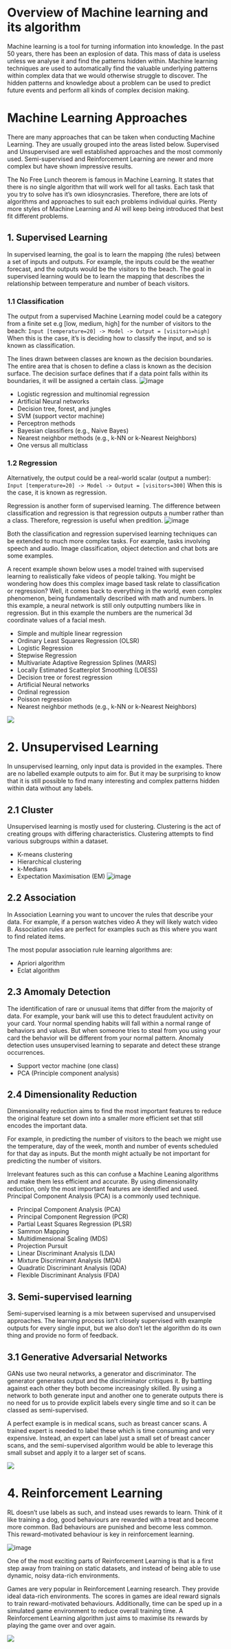# Overview of Machine learning and its algorithm

Machine learning is a tool for turning information into knowledge. In the past 50 years, there has been an explosion of data. This mass of data is useless unless we analyse it and find the patterns hidden within. Machine learning techniques are used to automatically find the valuable underlying patterns within complex data that we would otherwise struggle to discover. The hidden patterns and knowledge about a problem can be used to predict future events and perform all kinds of complex decision making.

# Machine Learning Approaches
There are many approaches that can be taken when conducting Machine Learning. They are usually grouped into the areas listed below. Supervised and Unsupervised are well established approaches and the most commonly used. Semi-supervised and Reinforcement Learning are newer and more complex but have shown impressive results.

The No Free Lunch theorem is famous in Machine Learning. It states that there is no single algorithm that will work well for all tasks. Each task that you try to solve has it’s own idiosyncrasies. Therefore, there are lots of algorithms and approaches to suit each problems individual quirks. Plenty more styles of Machine Learning and AI will keep being introduced that best fit different problems.

## 1. Supervised Learning
In supervised learning, the goal is to learn the mapping (the rules) between a set of inputs and outputs. For example, the inputs could be the weather forecast, and the outputs would be the visitors to the beach. The goal in supervised learning would be to learn the mapping that describes the relationship between temperature and number of beach visitors.

### 1.1 Classification
The output from a supervised Machine Learning model could be a category from a finite set e.g [low, medium, high] for the number of visitors to the beach:
`Input [temperature=20] -> Model -> Output = [visitors=high]`
When this is the case, it’s is deciding how to classify the input, and so is known as classification.

The lines drawn between classes are known as the decision boundaries. The entire area that is chosen to define a class is known as the decision surface. The decision surface defines that if a data point falls within its boundaries, it will be assigned a certain class.
![image](classification.png)

- Logistic regression and multinomial regression
- Artificial Neural networks
- Decision tree, forest, and jungles
- SVM (support vector machine)
- Perceptron methods 
- Bayesian classifiers (e.g., Naive Bayes)
- Nearest neighbor methods (e.g., k-NN or k-Nearest Neighbors)
- One versus all multiclass


### 1.2 Regression
Alternatively, the output could be a real-world scalar (output a number):
`Input [temperature=20] -> Model -> Output = [visitors=300]`
When this is the case, it is known as regression.

Regression is another form of supervised learning. The difference between classification and regression is that regression outputs a number rather than a class. Therefore, regression is useful when predition.
![image](regression.png)

Both the classification and regression supervised learning techniques can be extended to much more complex tasks. For example, tasks involving speech and audio. Image classification, object detection and chat bots are some examples.

A recent example shown below uses a model trained with supervised learning to realistically fake videos of people talking. You might be wondering how does this complex image based task relate to classification or regression? Well, it comes back to everything in the world, even complex phenomenon, being fundamentally described with math and numbers. In this example, a neural network is still only outputting numbers like in regression. But in this example the numbers are the numerical 3d coordinate values of a facial mesh.

- Simple and multiple linear regression
- Ordinary Least Squares Regression (OLSR)
- Logistic Regression
- Stepwise Regression
- Multivariate Adaptive Regression Splines (MARS)
- Locally Estimated Scatterplot Smoothing (LOESS)
- Decision tree or forest regression
- Artificial Neural networks
- Ordinal regression
- Poisson regression
- Nearest neighbor methods (e.g., k-NN or k-Nearest Neighbors)

[![](https://res.cloudinary.com/marcomontalbano/image/upload/v1608989669/video_to_markdown/images/youtube--ZtP3gl_2kBM-c05b58ac6eb4c4700831b2b3070cd403.jpg)](https://youtu.be/ZtP3gl_2kBM "")

# 2. Unsupervised Learning
In unsupervised learning, only input data is provided in the examples. There are no labelled example outputs to aim for. But it may be surprising to know that it is still possible to find many interesting and complex patterns hidden within data without any labels.

## 2.1 Cluster
Unsupervised learning is mostly used for clustering. Clustering is the act of creating groups with differing characteristics. Clustering attempts to find various subgroups within a dataset.
- K-means clustering
- Hierarchical clustering
- k-Medians
- Expectation Maximisation (EM)
![image](cluster.png)
## 2.2 Association
In Association Learning you want to uncover the rules that describe your data. For example, if a person watches video A they will likely watch video B. Association rules are perfect for examples such as this where you want to find related items.

The most popular association rule learning algorithms are:
- Apriori algorithm
- Eclat algorithm
## 2.3 Amomaly Detection
The identification of rare or unusual items that differ from the majority of data. For example, your bank will use this to detect fraudulent activity on your card. Your normal spending habits will fall within a normal range of behaviors and values. But when someone tries to steal from you using your card the behavior will be different from your normal pattern. Anomaly detection uses unsupervised learning to separate and detect these strange occurrences.
- Support vector machine (one class)
- PCA (Principle component analysis)
## 2.4 Dimensionality Reduction
Dimensionality reduction aims to find the most important features to reduce the original feature set down into a smaller more efficient set that still encodes the important data.

For example, in predicting the number of visitors to the beach we might use the temperature, day of the week, month and number of events scheduled for that day as inputs. But the month might actually be not important for predicting the number of visitors.

Irrelevant features such as this can confuse a Machine Leaning algorithms and make them less efficient and accurate. By using dimensionality reduction, only the most important features are identified and used. Principal Component Analysis (PCA) is a commonly used technique.

- Principal Component Analysis (PCA)
- Principal Component Regression (PCR)
- Partial Least Squares Regression (PLSR)
- Sammon Mapping
- Multidimensional Scaling (MDS)
- Projection Pursuit
- Linear Discriminant Analysis (LDA)
- Mixture Discriminant Analysis (MDA)
- Quadratic Discriminant Analysis (QDA)
- Flexible Discriminant Analysis (FDA)

## 3. Semi-supervised learning
Semi-supervised learning is a mix between supervised and unsupervised approaches. The learning process isn’t closely supervised with example outputs for every single input, but we also don’t let the algorithm do its own thing and provide no form of feedback.

## 3.1 Generative Adversarial Networks
GANs use two neural networks, a generator and discriminator. The generator generates output and the discriminator critiques it. By battling against each other they both become increasingly skilled. By using a network to both generate input and another one to generate outputs there is no need for us to provide explicit labels every single time and so it can be classed as semi-supervised.

A perfect example is in medical scans, such as breast cancer scans. A trained expert is needed to label these which is time consuming and very expensive. Instead, an expert can label just a small set of breast cancer scans, and the semi-supervised algorithm would be able to leverage this small subset and apply it to a larger set of scans.

[![](https://res.cloudinary.com/marcomontalbano/image/upload/v1608989717/video_to_markdown/images/youtube--D4C1dB9UheQ-c05b58ac6eb4c4700831b2b3070cd403.jpg)](https://youtu.be/D4C1dB9UheQ "")

# 4. Reinforcement Learning
RL doesn’t use labels as such, and instead uses rewards to learn. Think of it like training a dog, good behaviours are rewarded with a treat and become more common. Bad behaviours are punished and become less common. This reward-motivated behaviour is key in reinforcement learning.

![image](RL.gif)

One of the most exciting parts of Reinforcement Learning is that is a first step away from training on static datasets, and instead of being able to use dynamic, noisy data-rich environments. 

Games are very popular in Reinforcement Learning research. They provide ideal data-rich environments. The scores in games are ideal reward signals to train reward-motivated behaviours. Additionally, time can be sped up in a simulated game environment to reduce overall training time. A Reinforcement Learning algorithm just aims to maximise its rewards by playing the game over and over again. 

[![](https://res.cloudinary.com/marcomontalbano/image/upload/v1608989749/video_to_markdown/images/youtube--Ih8EfvOzBOY-c05b58ac6eb4c4700831b2b3070cd403.jpg)](https://youtu.be/Ih8EfvOzBOY "")

